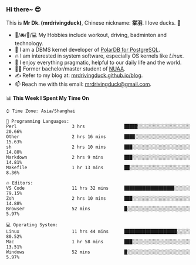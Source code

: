 ### Hi there~ 😎

This is **Mr Dk. (mrdrivingduck)**, Chinese nickname: **棠羽**. I love ducks. 🦆

- 💪/🚘/🏸/💻 My Hobbies include workout, driving, badminton and technology.
- 🍊 I am a DBMS kernel developer of [PolarDB for PostgreSQL](https://github.com/ApsaraDB/PolarDB-for-PostgreSQL).
- 🔥 I am interested in system software, especially OS kernels like *Linux*.
- 🔧 I enjoy everything pragmatic, helpful to our daily life and the world.
- 👨‍🎓 Former bachelor/master student of [NUAA](https://en.wikipedia.org/wiki/Nanjing_University_of_Aeronautics_and_Astronautics).
- ✍ Refer to my blog at: [mrdrivingduck.github.io/blog](https://www.mrdrivingduck.cn/blog/#/).
- 📫 Reach me with this email: [mrdrivingduck@gmail.com](mailto:mrdrivingduck@gmail.com).

<!--START_SECTION:waka-->
📊 **This Week I Spent My Time On** 

```text
⌚︎ Time Zone: Asia/Shanghai

💬 Programming Languages: 
Perl                     3 hrs               █████░░░░░░░░░░░░░░░░░░░░   20.66% 
Other                    2 hrs 16 mins       ████░░░░░░░░░░░░░░░░░░░░░   15.63% 
sh                       2 hrs 10 mins       ███░░░░░░░░░░░░░░░░░░░░░░   14.88% 
Markdown                 2 hrs 9 mins        ███░░░░░░░░░░░░░░░░░░░░░░   14.81% 
Makefile                 1 hr 13 mins        ██░░░░░░░░░░░░░░░░░░░░░░░   8.36%

🔥 Editors: 
VS Code                  11 hrs 32 mins      ███████████████████░░░░░░   79.15% 
Zsh                      2 hrs 10 mins       ███░░░░░░░░░░░░░░░░░░░░░░   14.88% 
Browser                  52 mins             █░░░░░░░░░░░░░░░░░░░░░░░░   5.97%

💻 Operating System: 
Linux                    11 hrs 44 mins      ████████████████████░░░░░   80.52% 
Mac                      1 hr 58 mins        ███░░░░░░░░░░░░░░░░░░░░░░   13.51% 
Windows                  52 mins             █░░░░░░░░░░░░░░░░░░░░░░░░   5.97%

```


<!--END_SECTION:waka-->

<!-- ![Mr Dk.'s GitHub Stats](https://github-readme-stats.vercel.app/api?username=mrdrivingduck&count_private&show_icons=true&theme=buefy) -->

<!-- ![Most Used Languages](https://github-readme-stats.vercel.app/api/top-langs/?username=mrdrivingduck&exclude_repo=mips32-CPU,snort-tcp-socket&theme=buefy&layout=compact&langs_count=10) -->


<!--
**mrdrivingduck/mrdrivingduck** is a ✨ _special_ ✨ repository because its `README.md` (this file) appears on your GitHub profile.

Here are some ideas to get you started:

- 🔭 I’m currently working on ...
- 🌱 I’m currently learning ...
- 👯 I’m looking to collaborate on ...
- 🤔 I’m looking for help with ...
- 💬 Ask me about ...
- 📫 How to reach me: ...
- 😄 Pronouns: ...
- ⚡ Fun fact: ...
-->
